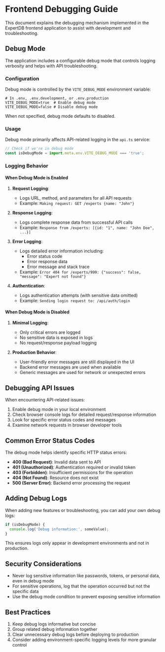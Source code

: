 # Frontend Debugging Guide

This document explains the debugging mechanism implemented in the ExpertDB frontend application to assist with development and troubleshooting.

## Debug Mode

The application includes a configurable debug mode that controls logging verbosity and helps with API troubleshooting.

### Configuration

Debug mode is controlled by the `VITE_DEBUG_MODE` environment variable:

```
# In .env, .env.development, or .env.production
VITE_DEBUG_MODE=true  # Enable debug mode
VITE_DEBUG_MODE=false # Disable debug mode
```

When not specified, debug mode defaults to disabled.

### Usage

Debug mode primarily affects API-related logging in the `api.ts` service:

```javascript
// Check if we're in debug mode
const isDebugMode = import.meta.env.VITE_DEBUG_MODE === 'true';
```

### Logging Behavior

#### When Debug Mode is Enabled

1. **Request Logging**:
   - Logs URL, method, and parameters for all API requests
   - Example: `Making request: GET /experts {name: "John"}`

2. **Response Logging**:
   - Logs complete response data from successful API calls
   - Example: `Response from /experts: [{id: "1", name: "John Doe", ...}]`

3. **Error Logging**:
   - Logs detailed error information including:
     - Error status code
     - Error response data
     - Error message and stack trace
   - Example: `Error 404 for /experts/999: {"success": false, "message": "Expert not found"}`

4. **Authentication**:
   - Logs authentication attempts (with sensitive data omitted)
   - Example: `Sending login request to: /api/auth/login`

#### When Debug Mode is Disabled

1. **Minimal Logging**:
   - Only critical errors are logged
   - No sensitive data is exposed in logs
   - No request/response payload logging

2. **Production Behavior**:
   - User-friendly error messages are still displayed in the UI
   - Backend error messages are used when available
   - Generic messages are used for network or unexpected errors

## Debugging API Issues

When encountering API-related issues:

1. Enable debug mode in your local environment
2. Check browser console logs for detailed request/response information
3. Look for specific error status codes and messages
4. Examine network requests in browser developer tools

## Common Error Status Codes

The debug mode helps identify specific HTTP status errors:

- **400 (Bad Request)**: Invalid data sent to API
- **401 (Unauthorized)**: Authentication required or invalid token
- **403 (Forbidden)**: Insufficient permissions for the operation
- **404 (Not Found)**: Resource does not exist
- **500 (Server Error)**: Backend error processing the request

## Adding Debug Logs

When adding new features or troubleshooting, you can add your own debug logs:

```javascript
if (isDebugMode) {
  console.log('Debug information:', someValue);
}
```

This ensures logs only appear in development environments and not in production.

## Security Considerations

- Never log sensitive information like passwords, tokens, or personal data, even in debug mode
- For sensitive operations, log that the operation occurred but not the specific data
- Use the debug mode condition to prevent exposing sensitive information

## Best Practices

1. Keep debug logs informative but concise
2. Group related debug information together
3. Clear unnecessary debug logs before deploying to production
4. Consider adding environment-specific logging levels for more granular control